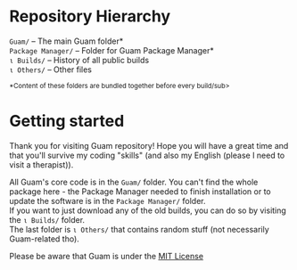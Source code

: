 # Repository Hierarchy

`Guam/` – The main Guam folder*<br>
`Package Manager/` – Folder for Guam Package Manager*<br>
`ι Builds/` – History of all public builds<br>
`ι Others/` – Other files<br>

<sub>*Content of these folders are bundled together before every build/sub>

# Getting started
Thank you for visiting Guam repository! Hope you will have a great time and that you'll survive my coding "skills" (and also my English (please I need to visit a therapist)).

All Guam's core code is in the `Guam/` folder. You can't find the whole package here - the Package Manager needed to finish installation or to update the software is in the `Package Manager/` folder.<br>
If you want to just download any of the old builds, you can do so by visiting the `ι Builds/` folder.<br>
The last folder is `ι Others/` that contains random stuff (not necessarily Guam-related tho).

Please be aware that Guam is under the [MIT License](https://github.com/vitkozel/Guam-IDE/blob/master/license)